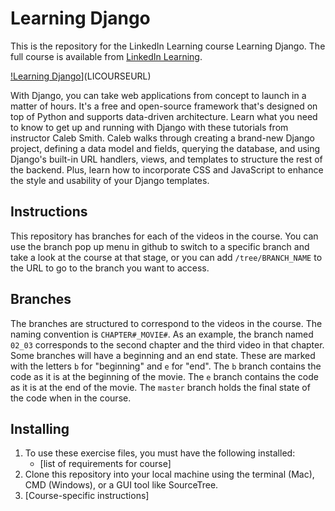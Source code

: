 # Learning Django
This is the repository for the LinkedIn Learning course Learning Django. The full course is available from [LinkedIn Learning](LICOURSEURL).

[!Learning Django](COURSEIMAGE)](LICOURSEURL)

With Django, you can take web applications from concept to launch in a matter of hours. It's a free and open-source framework that's designed on top of Python and supports data-driven architecture. Learn what you need to know to get up and running with Django with these tutorials from instructor Caleb Smith. Caleb walks through creating a brand-new Django project, defining a data model and fields, querying the database, and using Django's built-in URL handlers, views, and templates to structure the rest of the backend. Plus, learn how to incorporate CSS and JavaScript to enhance the style and usability of your Django templates.

## Instructions
This repository has branches for each of the videos in the course. You can use the branch pop up menu in github to switch to a specific branch and take a look at the course at that stage, or you can add `/tree/BRANCH_NAME` to the URL to go to the branch you want to access.

## Branches
The branches are structured to correspond to the videos in the course. The naming convention is `CHAPTER#_MOVIE#`. As an example, the branch named `02_03` corresponds to the second chapter and the third video in that chapter. 
Some branches will have a beginning and an end state. These are marked with the letters `b` for "beginning" and `e` for "end". The `b` branch contains the code as it is at the beginning of the movie. The `e` branch contains the code as it is at the end of the movie. The `master` branch holds the final state of the code when in the course.

## Installing
1. To use these exercise files, you must have the following installed:
	- [list of requirements for course]
2. Clone this repository into your local machine using the terminal (Mac), CMD (Windows), or a GUI tool like SourceTree.
3. [Course-specific instructions]
